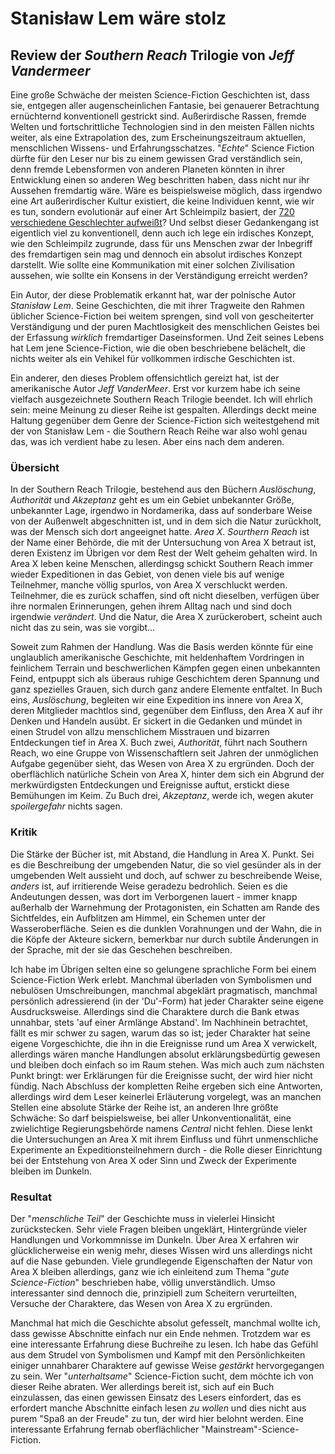 # Stanisław Lem wäre stolz
## Review der _Southern Reach_ Trilogie von _Jeff Vandermeer_

Eine große Schwäche der meisten Science-Fiction Geschichten ist, dass sie, entgegen aller augenscheinlichen Fantasie, bei genauerer Betrachtung ernüchternd konventionell gestrickt sind. Außerirdische Rassen, fremde Welten und fortschrittliche Technologien sind in den meisten Fällen nichts weiter, als eine Extrapolation des, zum Erscheinungszeitraum aktuellen, menschlichen Wissens- und Erfahrungsschatzes. "_Echte_" Science Fiction dürfte für den Leser nur bis zu einem gewissen Grad verständlich sein, denn fremde Lebensformen von anderen Planeten könnten in ihrer Entwicklung einen so anderen Weg beschritten haben, dass nicht nur ihr Aussehen fremdartig wäre. Wäre es beispielsweise möglich, dass irgendwo eine Art außerirdischer Kultur existiert, die keine Individuen kennt, wie wir es tun, sondern evolutionär auf einer Art Schleimpilz basiert, der [720 verschiedene Geschlechter aufweißt](https://www.welt.de/wissenschaft/article202048290/Der-Blob-Dieses-unheimliche-Wesen-hat-720-Geschlechter.html)? Und selbst dieser Gedankengang ist eigentlich viel zu konventionell, denn auch ich lege ein irdisches Konzept, wie den Schleimpilz zugrunde, dass für uns Menschen zwar der Inbegriff des fremdartigen sein mag und dennoch ein absolut irdisches Konzept darstellt. Wie sollte eine Kommunikation mit einer solchen Zivilisation aussehen, wie sollte ein Konsens in der Verständigung erreicht werden?

Ein Autor, der diese Problematik erkannt hat, war der polnische Autor _Stanisław Lem_. Seine Geschichten, die mit ihrer Tragweite den Rahmen üblicher Science-Fiction bei weitem sprengen, sind voll von gescheiterter Verständigung und der puren Machtlosigkeit des menschlichen Geistes bei der Erfassung _wirklich_ fremdartiger Daseinsformen. Und Zeit seines Lebens hat Lem jene Science-Fiction, wie die oben beschriebene belächelt, die nichts weiter als ein Vehikel für vollkommen irdische Geschichten ist.

Ein anderer, den dieses Problem offensichtlich gereizt hat, ist der amerikanische Autor _Jeff VanderMeer_. Erst vor kurzem habe ich seine vielfach ausgezeichnete Southern Reach Trilogie beendet. Ich will ehrlich sein: meine Meinung zu dieser Reihe ist gespalten. Allerdings deckt meine Haltung gegenüber dem Genre der Science-Fiction sich weitestgehend mit der von Stanisław Lem - die Southern Reach Reihe war also wohl genau das, was ich verdient habe zu lesen. Aber eins nach dem anderen.

### Übersicht

In der Southern Reach Trilogie, bestehend aus den Büchern _Auslöschung_, _Authorität_ und _Akzeptanz_ geht es um ein Gebiet unbekannter Größe, unbekannter Lage, irgendwo in Nordamerika, dass auf sonderbare Weise von der Außenwelt abgeschnitten ist, und in dem sich die Natur zurückholt, was der Mensch sich dort angeeignet hatte. _Area X_. _Sourthern Reach_ ist der Name einer Behörde, die mit der Untersuchung von Area X betraut ist, deren Existenz im Übrigen vor dem Rest der Welt geheim gehalten wird. In Area X leben keine Menschen, allerdingsg schickt Southern Reach immer wieder Expeditionen in das Gebiet, von denen viele bis auf wenige Teilnehmer, manche völlig spurlos, von Area X verschluckt werden. Teilnehmer, die es zurück schaffen, sind oft nicht dieselben, verfügen über ihre normalen Erinnerungen, gehen ihrem Alltag nach und sind doch irgendwie _verändert_. Und die Natur, die Area X zurückerobert, scheint auch nicht das zu sein, was sie vorgibt...

Soweit zum Rahmen der Handlung. Was die Basis werden könnte für eine unglaublich amerikanische Geschichte, mit heldenhaftem Vordringen in feinlichem Terrain und beschwerlichen Kämpfen gegen einen unbekannten Feind, entpuppt sich als überaus ruhige Geschichtem deren Spannung und ganz spezielles Grauen, sich durch ganz andere Elemente entfaltet. In Buch eins, _Auslöschung_, begleiten wir eine Expedition ins innere von Area X, deren Mitglieder machtlos sind, gegenüber dem Einfluss, den Area X auf ihr Denken und Handeln ausübt. Er sickert in die Gedanken und mündet in einen Strudel von allzu menschlichem Misstrauen und bizarren Entdeckungen tief in Area X. Buch zwei, _Authorität_, führt nach Southern Reach, wo eine Gruppe von Wissenschaftlern seit Jahren der unmöglichen Aufgabe gegenüber sieht, das Wesen von Area X zu ergründen. Doch der oberflächlich natürliche Schein von Area X, hinter dem sich ein Abgrund der merkwürdigsten Entdeckungen und Ereignisse auftut, erstickt diese Bemühungen im Keim. Zu Buch drei, _Akzeptanz_, werde ich, wegen akuter *spoilergefahr* nichts sagen.

### Kritik

Die Stärke der Bücher ist, mit Abstand, die Handlung in Area X. Punkt. Sei es die Beschreibung der umgebenden Natur, die so viel gesünder als in der umgebenden Welt aussieht und doch, auf schwer zu beschreibende Weise, _anders_ ist, auf irritierende Weise geradezu bedrohlich. Seien es die Andeutungen dessen, was dort im Verborgenen lauert - immer knapp außerhalb der Warnehmung der Protagonisten, ein Schatten am Rande des Sichtfeldes, ein Aufblitzen am Himmel, ein Schemen unter der Wasseroberfläche. Seien es die dunklen Vorahnungen und der Wahn, die in die Köpfe der Akteure sickern, bemerkbar nur durch subtile Änderungen in der Sprache, mit der sie das Geschehen beschreiben.

Ich habe im Übrigen selten eine so gelungene sprachliche Form bei einem Science-Fiction Werk erlebt. Manchmal überladen von Symbolismen und nebulösen Umschreibungen, manchmal abgeklärt pragmatisch, manchmal persönlich adressierend (in der 'Du'-Form) hat jeder Charakter seine eigene Ausdrucksweise. Allerdings sind die Charaktere durch die Bank etwas unnahbar, stets 'auf einer Armlänge Abstand'. Im Nachhinein betrachtet, fällt es mir schwer zu sagen, warum das so ist; jeder Charakter hat seine eigene Vorgeschichte, die ihn in die Ereignisse rund um Area X verwickelt, allerdings wären manche Handlungen absolut erklärungsbedürtig gewesen und bleiben doch einfach so im Raum stehen. Was mich auch zum nächsten Punkt bringt: wer Erklärungen für die Ereignisse sucht, der wird hier nicht fündig. Nach Abschluss der kompletten Reihe ergeben sich eine Antworten, allerdings wird dem Leser keinerlei Erläuterung vorgelegt, was an manchen Stellen eine absolute Stärke der Reihe ist, an anderen Ihre größte Schwäche: So darf beispielsweise, bei aller Unkonventionalität, eine zwielichtige Regierungsbehörde namens _Central_ nicht fehlen. Diese lenkt die Untersuchungen an Area X mit ihrem Einfluss und führt  unmenschliche Experimente an Expeditionsteilnehmern durch - die Rolle dieser Einrichtung bei der Entstehung von Area X oder Sinn und Zweck der Experimente bleiben im Dunkeln.

### Resultat

Der "_menschliche Teil_" der Geschichte muss in vielerlei Hinsicht zurückstecken. Sehr viele Fragen bleiben ungeklärt, Hintergründe vieler Handlungen und Vorkommnisse im Dunkeln. Über Area X erfahren wir glücklicherweise ein wenig mehr, dieses Wissen wird uns allerdings nicht auf die Nase gebunden. Viele grundlegende Eigenschaften der Natur von Area X bleiben allerdings, ganz wie ich einleitend zum Thema "_gute Science-Fiction_" beschrieben habe, völlig unverständlich. Umso interessanter sind dennoch die, prinzipiell zum Scheitern verurteilten, Versuche der Charaktere, das Wesen von Area X zu ergründen.

Manchmal hat mich die Geschichte absolut gefesselt, manchmal wollte ich, dass gewisse Abschnitte einfach nur ein Ende nehmen. Trotzdem war es eine interessante Erfahrung diese Buchreihe zu lesen. Ich habe das Gefühl aus dem Strudel von Symbolismen und Kampf mit den Persönlichkeiten einiger unnahbarer Charaktere auf gewisse Weise _gestärkt_ hervorgegangen zu sein. Wer "_unterhaltsame_" Science-Fiction sucht, dem möchte ich von dieser Reihe abraten. Wer allerdings bereit ist, sich auf ein Buch einzulassen, das einen gewissen Einsatz des Lesers einfordert, das es erfordert manche Abschnitte einfach lesen _zu wollen_ und dies nicht aus purem "Spaß an der Freude" zu tun, der wird hier belohnt werden. Eine interessante Erfahrung fernab oberflächlicher "Mainstream"-Science-Fiction.

